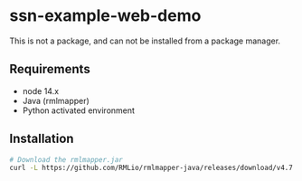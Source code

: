 # ssn-example-web-demo

This is not a package, and can not be installed from a package manager.

## Requirements

- node 14.x
- Java (rmlmapper)
- Python activated environment

## Installation

```bash
# Download the rmlmapper.jar
curl -L https://github.com/RMLio/rmlmapper-java/releases/download/v4.7.0/rmlmapper-4.7.0-r150.jar --output rmlmapper.jar
```

